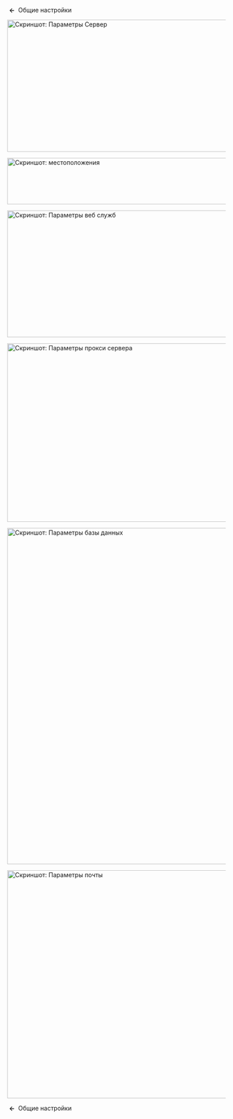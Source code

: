 <!-- Filename: Help4.x:Site_Global_Configuration_Server / Display title: Общие настройки: Сервер -->

 **←**  Общие
настройки

<img
src="https://docs.joomla.org/images/thumb/a/a2/Help-4x-Global-Configuration-server-subscreen-ru.png/800px-Help-4x-Global-Configuration-server-subscreen-ru.png"
decoding="async"
srcset="https://docs.joomla.org/images/thumb/a/a2/Help-4x-Global-Configuration-server-subscreen-ru.png/1200px-Help-4x-Global-Configuration-server-subscreen-ru.png 1.5x, https://docs.joomla.org/images/thumb/a/a2/Help-4x-Global-Configuration-server-subscreen-ru.png/1600px-Help-4x-Global-Configuration-server-subscreen-ru.png 2x"
data-file-width="1858" data-file-height="706" width="800" height="304"
alt="Скриншот: Параметры Сервер" />

<img
src="https://docs.joomla.org/images/thumb/a/a4/Help-4x-Global-Configuration-server-location-subscreen-ru.png/800px-Help-4x-Global-Configuration-server-location-subscreen-ru.png"
decoding="async"
srcset="https://docs.joomla.org/images/thumb/a/a4/Help-4x-Global-Configuration-server-location-subscreen-ru.png/1200px-Help-4x-Global-Configuration-server-location-subscreen-ru.png 1.5x, https://docs.joomla.org/images/thumb/a/a4/Help-4x-Global-Configuration-server-location-subscreen-ru.png/1600px-Help-4x-Global-Configuration-server-location-subscreen-ru.png 2x"
data-file-width="1858" data-file-height="248" width="800" height="107"
alt="Скриншот: местоположения" />

<img
src="https://docs.joomla.org/images/thumb/8/84/Help-4x-Global-Configuration-server-webservices-subscreen-ru.png/800px-Help-4x-Global-Configuration-server-webservices-subscreen-ru.png"
decoding="async"
srcset="https://docs.joomla.org/images/thumb/8/84/Help-4x-Global-Configuration-server-webservices-subscreen-ru.png/1200px-Help-4x-Global-Configuration-server-webservices-subscreen-ru.png 1.5x, https://docs.joomla.org/images/thumb/8/84/Help-4x-Global-Configuration-server-webservices-subscreen-ru.png/1600px-Help-4x-Global-Configuration-server-webservices-subscreen-ru.png 2x"
data-file-width="1858" data-file-height="679" width="800" height="292"
alt="Скриншот: Параметры веб служб" />

<img
src="https://docs.joomla.org/images/thumb/9/9f/Help-4x-Global-Configuration-server-proxy-subscreen-ru.png/800px-Help-4x-Global-Configuration-server-proxy-subscreen-ru.png"
decoding="async"
srcset="https://docs.joomla.org/images/thumb/9/9f/Help-4x-Global-Configuration-server-proxy-subscreen-ru.png/1200px-Help-4x-Global-Configuration-server-proxy-subscreen-ru.png 1.5x, https://docs.joomla.org/images/thumb/9/9f/Help-4x-Global-Configuration-server-proxy-subscreen-ru.png/1600px-Help-4x-Global-Configuration-server-proxy-subscreen-ru.png 2x"
data-file-width="1858" data-file-height="955" width="800" height="411"
alt="Скриншот: Параметры прокси сервера" />

<img
src="https://docs.joomla.org/images/thumb/2/2f/Help-4x-Global-Configuration-server-database-subscreen-ru.png/800px-Help-4x-Global-Configuration-server-database-subscreen-ru.png"
decoding="async"
srcset="https://docs.joomla.org/images/thumb/2/2f/Help-4x-Global-Configuration-server-database-subscreen-ru.png/1200px-Help-4x-Global-Configuration-server-database-subscreen-ru.png 1.5x, https://docs.joomla.org/images/thumb/2/2f/Help-4x-Global-Configuration-server-database-subscreen-ru.png/1600px-Help-4x-Global-Configuration-server-database-subscreen-ru.png 2x"
data-file-width="1861" data-file-height="1800" width="800" height="774"
alt="Скриншот: Параметры базы данных" />

<img
src="https://docs.joomla.org/images/thumb/6/69/Help-4x-Global-Configuration-server-mail-subscreen-ru.png/800px-Help-4x-Global-Configuration-server-mail-subscreen-ru.png"
decoding="async"
srcset="https://docs.joomla.org/images/thumb/6/69/Help-4x-Global-Configuration-server-mail-subscreen-ru.png/1200px-Help-4x-Global-Configuration-server-mail-subscreen-ru.png 1.5x, https://docs.joomla.org/images/thumb/6/69/Help-4x-Global-Configuration-server-mail-subscreen-ru.png/1600px-Help-4x-Global-Configuration-server-mail-subscreen-ru.png 2x"
data-file-width="1859" data-file-height="1220" width="800" height="525"
alt="Скриншот: Параметры почты" />

 **←**  Общие
настройки
